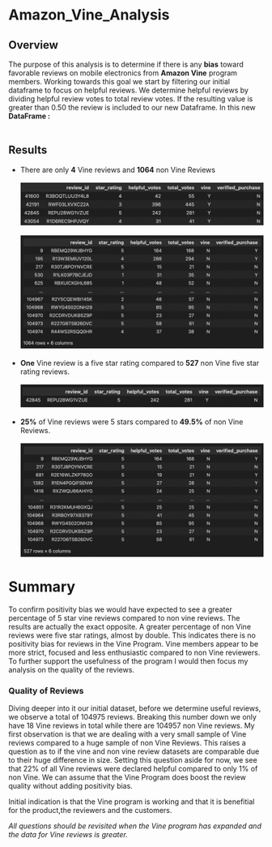 # Amazon_Vine_Analysis

## Overview
The purpose of this analysis is to determine if there is any **bias** toward favorable reviews on mobile electronics from **Amazon Vine** program members. 
Working towards this goal we start by filtering  our initial dataframe to focus on helpful reviews. We determine helpful reviews by dividing helpful review votes to total review votes. If the resulting value is greater than 0.50 the review is included to our new Dataframe. In this new **DataFrame :**<br><br>
## Results

- There are only **4** Vine reviews and **1064** non Vine Reviews<br><br>
![](resources/images/vine_rev.png)<br><br>
![](resources/images/nonvine_rev.png)<br><br>
- **One** Vine review is a five star rating compared to **527** non Vine five star rating reviews.<br><br>
![](resources/images/vine_fivestar.png)<br><br>
- **25%** of Vine reviews were 5 stars compared to **49.5%** of non Vine Reviews.<br><br>
![](resources/images/nonvine_fivestar.png)


# Summary
To confirm positivity bias we would have expected to see a greater percentage of 5 star vine reviews compared to non vine reviews. The results are actually the exact opposite. A greater percentage of non Vine reviews were five star ratings, almost by double. This indicates there is no positivity bias for reviews in the Vine Program. Vine members appear to be more strict, focused and less enthusiastic compared to non Vine reviewers. To further support the usefulness of the program I would then focus my analysis on the quality of the reviews. 

### Quality of Reviews

Diving deeper into it our initial dataset, before we determine useful reviews, we observe a total of 104975 reviews. Breaking this number down we only have 18 Vine reviews in total while there are 104957 non Vine reviews. My first observation is that we are dealing with a very small sample of Vine reviews compared to a huge sample of non Vine Reviews. This raises a question as to if the vine and non vine review datasets are comparable due to their huge difference in size. Setting this question aside for now, we see that 22% of all Vine reviews were declared helpful compared to only 1% of non Vine. We can assume that the Vine Program does boost the review quality without adding positivity bias. 

Initial indication is that the Vine program is working and that it is benefitial for the product,the reviewers and the customers. 

*All questions should be revisited when the Vine program has expanded and the data for Vine reviews is greater.*
